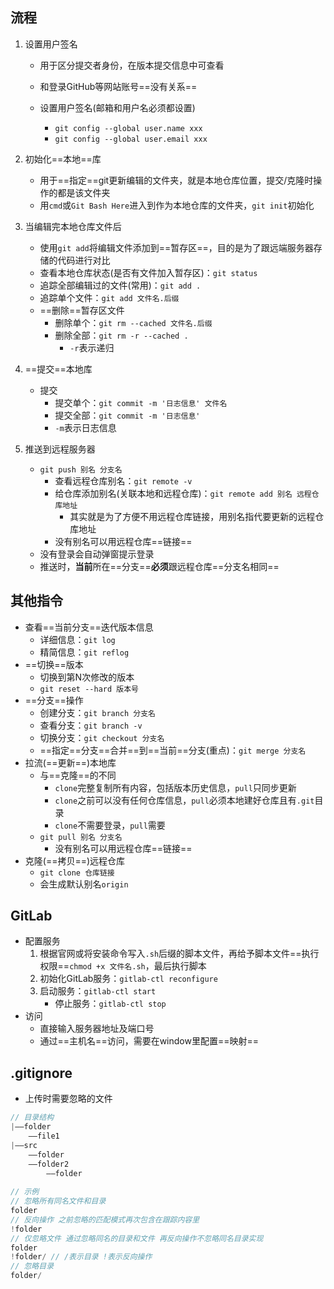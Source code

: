 ## 流程

1. 设置用户签名
   - 用于区分提交者身份，在版本提交信息中可查看
   - 和登录GitHub等网站账号==没有关系==

   - 设置用户签名(邮箱和用户名必须都设置)
     - `git config --global user.name xxx`
     - `git config --global user.email xxx`
2. 初始化==本地==库

   - 用于==指定==git更新编辑的文件夹，就是本地仓库位置，提交/克隆时操作的都是该文件夹
   - 用`cmd`或`Git Bash Here`进入到作为本地仓库的文件夹，`git init`初始化
3. 当编辑完本地仓库文件后
   - 使用`git add`将编辑文件添加到==暂存区==，目的是为了跟远端服务器存储的代码进行对比
   - 查看本地仓库状态(是否有文件加入暂存区)：`git status`
   - 追踪全部编辑过的文件(常用)：`git add .`
   - 追踪单个文件：`git add 文件名.后缀`
   - ==删除==暂存区文件
     - 删除单个：`git rm --cached 文件名.后缀`
     - 删除全部：`git rm -r --cached .`
       - `-r`表示递归
4. ==提交==本地库
   - 提交
     - 提交单个：`git commit -m '日志信息' 文件名`
     - 提交全部：`git commit -m '日志信息'`
     - `-m`表示日志信息
5. 推送到远程服务器
   - `git push 别名 分支名`
     - 查看远程仓库别名：`git remote -v`
     - 给仓库添加别名(关联本地和远程仓库)：`git remote add 别名 远程仓库地址`
       - 其实就是为了方便不用远程仓库链接，用别名指代要更新的远程仓库地址
     - 没有别名可以用远程仓库==链接==
   - 没有登录会自动弹窗提示登录
   - 推送时，**当前**所在==分支==**必须**跟远程仓库==分支名相同==

## 其他指令

- 查看==当前分支==迭代版本信息
  - 详细信息：`git log`
  - 精简信息：`git reflog `
- ==切换==版本
  - 切换到第N次修改的版本
  - `git reset --hard 版本号`
- ==分支==操作
  - 创建分支：`git branch 分支名`
  - 查看分支：`git branch -v`
  - 切换分支：`git checkout 分支名`
  - ==指定==分支==合并==到==当前==分支(重点)：`git merge 分支名`
- 拉流(==更新==)本地库
  - 与==克隆==的不同
    - `clone`完整复制所有内容，包括版本历史信息，`pull`只同步更新
    - `clone`之前可以没有任何仓库信息，`pull`必须本地建好仓库且有`.git`目录
    - `clone`不需要登录，`pull`需要
  - `git pull 别名 分支名`
    - 没有别名可以用远程仓库==链接==
- 克隆(==拷贝==)远程仓库
  - `git clone 仓库链接`
  - 会生成默认别名`origin`

## GitLab

- 配置服务
  1. 根据官网或将安装命令写入`.sh`后缀的脚本文件，再给予脚本文件==执行权限==`chmod +x 文件名.sh`，最后执行脚本
  2. 初始化GitLab服务：`gitlab-ctl reconfigure`
  3. 启动服务：`gitlab-ctl start`
     - 停止服务：`gitlab-ctl stop`
- 访问
  - 直接输入服务器地址及端口号
  - 通过==主机名==访问，需要在window里配置==映射==

## .gitignore

- 上传时需要忽略的文件

```js
// 目录结构
|——folder
	——file1
|——src
	——folder
    ——folder2
    	——folder
        
// 示例
// 忽略所有同名文件和目录
folder
// 反向操作 之前忽略的匹配模式再次包含在跟踪内容里
!folder
// 仅忽略文件 通过忽略同名的目录和文件 再反向操作不忽略同名目录实现
folder
!folder/ // /表示目录 !表示反向操作
// 忽略目录
folder/
```